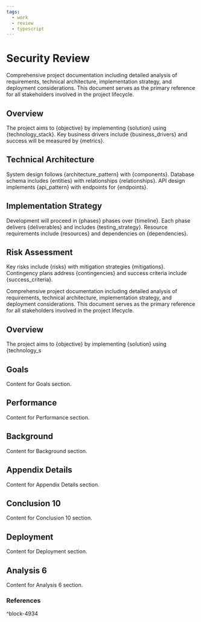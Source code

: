 ```yaml
---
tags:
  - work
  - review
  - typescript
---
```


# Security Review

Comprehensive project documentation including detailed analysis of requirements, technical architecture, implementation strategy, and deployment considerations. This document serves as the primary reference for all stakeholders involved in the project lifecycle.

## Overview
The project aims to {objective} by implementing {solution} using {technology_stack}. Key business drivers include {business_drivers} and success will be measured by {metrics}.

## Technical Architecture
System design follows {architecture_pattern} with {components}. Database schema includes {entities} with relationships {relationships}. API design implements {api_pattern} with endpoints for {endpoints}.

## Implementation Strategy
Development will proceed in {phases} phases over {timeline}. Each phase delivers {deliverables} and includes {testing_strategy}. Resource requirements include {resources} and dependencies on {dependencies}.

## Risk Assessment
Key risks include {risks} with mitigation strategies {mitigations}. Contingency plans address {contingencies} and success criteria include {success_criteria}.

Comprehensive project documentation including detailed analysis of requirements, technical architecture, implementation strategy, and deployment considerations. This document serves as the primary reference for all stakeholders involved in the project lifecycle.

## Overview
The project aims to {objective} by implementing {solution} using {technology_s

## Goals

Content for Goals section.

## Performance

Content for Performance section.

## Background

Content for Background section.

## Appendix Details

Content for Appendix Details section.

## Conclusion 10

Content for Conclusion 10 section.

## Deployment

Content for Deployment section.

## Analysis 6

Content for Analysis 6 section.


### References
^block-4934
